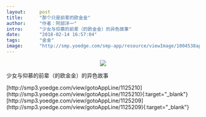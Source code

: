 ```yaml
---
layout:     post
title:      "那个只是前辈的欧金金"
author:     "作者：阿部洋一"
intro:      "少女与仰慕的前辈（的欧金金）的异色故事"
date:       "2018-02-14 16:57:04"
tags:       "金金"
image:      "http://smp.yoedge.com/smp-app/resource/viewImage/1004538appline.png"
---
```

<div style="text-align: center">
<p><img src="http://smp.yoedge.com/smp-app/resource/viewImage/1004538appline.png"/></p>
</div>
<p class="post-meta">
<span>少女与仰慕的前辈（的欧金金）的异色故事</span>
</p>
[http://smp3.yoedge.com/view/gotoAppLine/1125210](http://smp3.yoedge.com/view/gotoAppLine/1125210){:target="_blank"}
[http://smp3.yoedge.com/view/gotoAppLine/1125209](http://smp3.yoedge.com/view/gotoAppLine/1125209){:target="_blank"}


